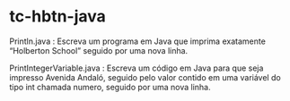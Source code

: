 # tc-hbtn-java
Println.java : Escreva um programa em Java que imprima exatamente “Holberton School” seguido por uma nova linha.

PrintIntegerVariable.java : Escreva um código em Java para que seja impresso Avenida Andaló, seguido pelo valor contido em uma variável do tipo int chamada numero, seguido por uma nova linha.
